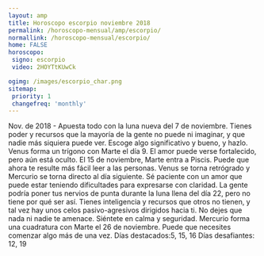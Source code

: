 ```yaml
---
layout: amp
title: Horoscopo escorpio noviembre 2018 
permalink: /horoscopo-mensual/amp/escorpio/
normallink: /horoscopo-mensual/escorpio/
home: FALSE
horoscopo:
 signo: escorpio
 video: 2HOYTtKUwCk

ogimg: /images/escorpio_char.png
sitemap:
 priority: 1
 changefreq: 'monthly'
---
```



Nov. de 2018 - Apuesta todo con la luna nueva del 7 de noviembre. Tienes poder y recursos que la mayoría de la gente no puede ni imaginar, y que nadie más siquiera puede ver. Escoge algo significativo y bueno, y hazlo. 
Venus forma un trígono con Marte el día 9. El amor puede verse fortalecido, pero aún está oculto. 
El 15 de noviembre, Marte entra a Piscis. Puede que ahora te resulte más fácil leer a las personas. Venus se torna retrógrado y Mercurio se torna directo al día siguiente. Sé paciente con un amor que puede estar teniendo dificultades para expresarse con claridad. 
La gente podría poner tus nervios de punta durante la luna llena del día 22, pero no tiene por qué ser así. Tienes inteligencia y recursos que otros no tienen, y tal vez hay unos celos pasivo-agresivos dirigidos hacia ti. No dejes que nada ni nadie te amenace. Siéntete en calma y seguridad. 
Mercurio forma una cuadratura con Marte el 26 de noviembre. Puede que necesites comenzar algo más de una vez. 
Días destacados:5, 15, 16
Días desafiantes: 12, 19